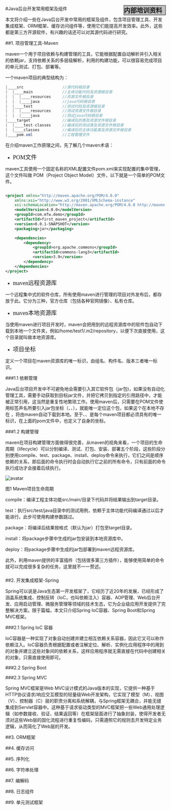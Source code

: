 <div style="background-color:silver;border:1px solid #000;width:130px;float:right;font-size:20px;font-weight:bold;">内部培训资料</div>
#Java后台开发常用框架及组件

本文将介绍一些在Java后台开发中常用的框架及组件，包含项目管理工具、开发集成框架、ORM框架、缓存访问组件等，使用它们能提高开发效率。此外，这些都是第三方开源软件，有兴趣的话还可以对其源代码进行研究。

##1. 项目管理工具-Maven

maven一个用于项目依赖与构建管理的工具，它能根据配置自动解析并引入相关的依赖jar，支持依赖关系的多层级解析，利用的构建功能，可以很容易完成项目的单元测试、打包、部署等。

一个maven项目的典型结构为：

```java
|____src                 //源代码根目录
|  |____main             //主体功能代码及资源根目录
|  |  |____resources     //资源文件根目录
|  |  |____java          //java代码根目录
|  |____test             //测试代码及资源根目录
|  |  |____resources     //测试资源文件根目录
|  |  |____java          //测试java代码根目录
|____target              //编译后的类及资源文件根目录
|  |____test-classes     //编译后的测试类及资源文件根目录
|  |____classes          //编译后的主体功能类及资源文件根目录
|____pom.xml             //工程管理文件
```



在介绍maven工作原理之间，先了解几个maven术语：

- <font face="黑体" size="4">POM文件</font>

maven工具使用一个固定名称的XML配置文件pom.xml来实现配置的集中管理，这个文件叫做 POM（Project Object Model）文件，以下就是一个简单的POM文件。

```xml

<project xmlns="http://maven.apache.org/POM/4.0.0"
    xmlns:xsi="http://www.w3.org/2001/XMLSchema-instance"
    xsi:schemaLocation="http://maven.apache.org/POM/4.0.0 http://maven.apache.org/xsd/maven-4.0.0.xsd">
    <modelVersion>4.0.0</modelVersion>
    <groupId>com.mfw.demo</groupId>
    <artifactId>first_maven_project</artifactId>
    <version>0.0.1-SNAPSHOT</version>
    <packaging>jar</packaging>

    <dependencies>
        <dependency>
            <groupId>org.apache.commons</groupId>
            <artifactId>commons-lang3</artifactId>
            <version>3.9</version>
        </dependency>
    </dependencies>
</project>
```
- <font face="黑体" size="4">maven远程资源库</font>

一个远程集中式的软件仓库，所有使用maven进行管理的项目对外发布后，都存放于此。它分为三种，官方仓库（包括各种官网镜像）、私有仓库。
- <font face="黑体" size="4">maven本地资源库</font>

当使用maven进行项目开发时，maven会把用到的远程资源库中的软件包自动下载到本地一个文件夹，例如/home/test1/.m2/repository，以便下次直接使用，这个目录就叫做本地资源库。
- <font face="黑体" size="4">项目坐标</font>

定义一个项目在maven资源库的唯一标识，由组名、构件名、版本三者唯一标识。


###1.1 依赖管理

Java后台项目开发中不可避免地会需要引入其它软件包（jar包)，如果没有自动化管理工具，需要手动获取到目标jar文件，并把它拷贝到指定的引用路径中，才能被正常引用，这当然是重复性地繁琐工作。使用maven后，只需要在POM文件使用<dependency>标签声名所要引入jar包坐标（<groupId>、<artifactId>、<version>），就能唯一定位这个包，如果这个在本地不存在 ，将由maven自动下载到本地。至于<groupId>、<artifactId>、<version>是每个maven项目都必须具有的唯一标识，在上面的pom文件中，也定义了自身的坐标。

###1.2 构建管理

maven在项目构建管理方面做得很完善，从maven的视角来看，一个项目的生命周期（lifecycle）可以分别编译、测试、打包、安装、部署五个阶段，这些阶段分别使用compile、test、package、install、deploy命令来执行，它们之间是顺序依赖的关系，即后面的命令执行时会自动执行它之前的所有命令，只有前面的命令执行成功才会接着后续执行。

![avatar](https://s2.ax1x.com/2019/06/26/ZexHHJ.md.png)

图1 Maven项目生命周期

compile：编译工程主体功能src/main/目录下代码并将结果输出到target目录。

test：执行src/test/java目录中的测试用例，依赖于主体功能代码编译通过以后才能进行。此步可使用构建参数跳过。

package：将编译后结果按格式（默认为jar）打包至target目录。

install：将package步骤中生成的jar包安装到本地资源库中。

deploy：将package步骤中生成的jar包部署到maven远程资源库。



此外，利用maven提供的丰富插件（包括很多第三方插件），能够使用简单的命令就可以完成很多复杂的任务，这里就不一一赘述。

### 

##2. 开发集成框架-Spring

Spring可以说是Java生态第一开发框架了，它经历了近20年的发展，已经形成了涵盖系统集成、控制反转（IoC，也叫依赖注入）容器、AOP管理、Web后台开发、应用启动管理、微服务管理等领域的技术生态，它为企业级应用开发提供了完整解决方案。限于篇幅，本文只介绍Spring IoC容器、Spring Boot和Spring MVC框架。

###2.1 Spring IoC 容器

IoC容器是一种实现了对象自动创建并建立相互依赖关系容器，因此它又可以称作依赖注入。IoC容器负责根据配置或者注解定位、解析、实例化应用程序中的用到的对象并建立这些对象间的依赖关系，这样应用程序就无需直接在代码中创建相关的对象，只需直接使用即可。



###2.2 Spring Boot



###2.3 Spring MVC

Spring MVC框架是Web MVC设计模式的Java版本的实现，它提供一种基于HTTP协议请求/响应交互模型的轻量级Web开发架构，它实现了模型（M）、视图（V）、控制器（C）层的职责分离和系统解耦，与Spring框架无耦合，并能无缝集成到Servlet容器中。这种基于请求驱动类型的MVC框架把一些Web通用处理逻辑（如参数接收、验证、结果返回等）在框架层面进行了抽象封装，使得开发者无须对这些Web层的固化流程进行重复性编码，只需遵照它的规则去开发特定业务逻辑，从而简化了Web层的开发。


##3. ORM框架


##4. 缓存访问


##5. 序列化


##6. 字符串处理


##7. 编解码


##8. 日志组件


##9. 单元测试框架
